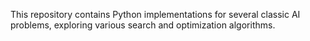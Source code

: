 This repository contains Python implementations for several classic AI problems, exploring various search and optimization algorithms.
